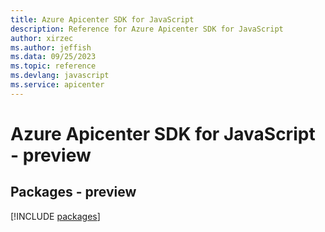 ```yaml
---
title: Azure Apicenter SDK for JavaScript
description: Reference for Azure Apicenter SDK for JavaScript
author: xirzec
ms.author: jeffish
ms.data: 09/25/2023
ms.topic: reference
ms.devlang: javascript
ms.service: apicenter
---
```

# Azure Apicenter SDK for JavaScript - preview
## Packages - preview
[!INCLUDE [packages](apicenter-index.md)]